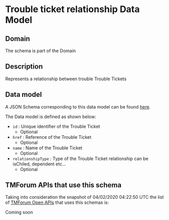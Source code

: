 # Trouble ticket relationship Data Model

## Domain

The  schema is part of the  Domain

## Description

Represents a relationship between trouble Trouble Tickets

## Data model

A JSON Schema corresponding to this data model can be found
[here](https://github.com/tmforum-rand/schemas/blob/candidates/Common/TroubleTicketRelationship.schema.json).

The Data model is defined as shown below:
- `id` : Unique identifier of the Trouble Ticket
  - Optional
- `href` : Reference of the Trouble Ticket
  - Optional
- `name` : Name of the Trouble Ticket
  - Optional
- `relationshipType` : Type of the  Trouble Ticket relationship can be isChiled, dependent etc...
  - Optional




## TMForum APIs that use this schema

Taking into consideration the snapshot of 04/02/2020 04:22:50 UTC the list of [TMForum Open APIs](https://www.tmforum.org/open-apis/) that uses this schemas is:

Coming soon
